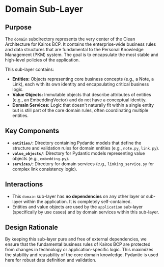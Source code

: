 # Domain Sub-Layer

## Purpose

The `domain` subdirectory represents the very center of the Clean Architecture for Kairos BCP. It contains the enterprise-wide business rules and data structures that are fundamental to the Personal Knowledge Management (PKM) system. The goal is to encapsulate the most stable and high-level policies of the application.

This sub-layer contains:
* **Entities:** Objects representing core business concepts (e.g., a Note, a Link), each with its own identity and encapsulating critical business logic.
* **Value Objects:** Immutable objects that describe attributes of entities (e.g., an EmbeddingVector) and do not have a conceptual identity.
* **Domain Services:** Logic that doesn't naturally fit within a single entity but is still part of the core domain rules, often coordinating multiple entities.

## Key Components

* **`entities/`**: Directory containing Pydantic models that define the structure and validation rules for domain entities (e.g., `note.py`, `link.py`).
* **`value_objects/`**: Directory for Pydantic models representing value objects (e.g., `embedding.py`).
* **`services/`**: Directory for domain services (e.g., `linking_service.py` for complex link consistency logic).

## Interactions

* This `domain` sub-layer has **no dependencies** on any other layer or sub-layer within the application. It is completely self-contained.
* Entities and value objects are used by the `application` sub-layer (specifically by use cases) and by domain services within this sub-layer.

## Design Rationale

By keeping this sub-layer pure and free of external dependencies, we ensure that the fundamental business rules of Kairos BCP are protected from changes in technology or application-specific logic. This maximizes the stability and reusability of the core domain knowledge. Pydantic is used here for robust data definition and validation.
